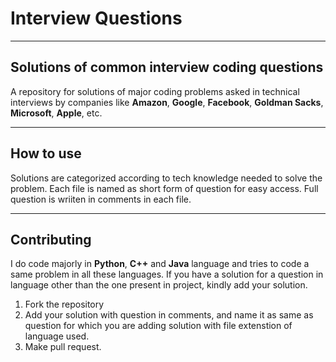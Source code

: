 # Interview Questions
----------

## Solutions of common interview coding questions
A repository for solutions of major coding problems asked in technical interviews by companies like **Amazon**, **Google**, **Facebook**, **Goldman Sacks**, **Microsoft**, **Apple**, etc.

----------
## How to use
Solutions are categorized according to tech knowledge needed to solve the problem. Each file is named as short form of question for easy access. Full question is wriiten in comments in each file.

----------
## Contributing
I do code majorly in **Python**, **C++** and **Java** language and tries to code a same problem in all these languages. 
If you have a solution for a question in language other than the one present in project, kindly add your solution.
1. Fork the repository
2. Add your solution with question in comments, and name it as same as question for which you are adding solution with file extenstion of language used.
3. Make pull request.

